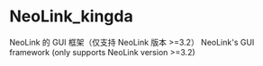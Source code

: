 # NeoLink_kingda
NeoLink 的 GUI 框架（仅支持 NeoLink 版本 >=3.2） NeoLink's GUI framework (only supports NeoLink version >=3.2)
